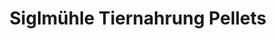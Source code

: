 ---
title: "Siglmühle Tiernahrung Pellets"
url: /seekirchen-am-wallersee/siglmuehle-tiernahrung-pellets/
shop: Tiersalon
---